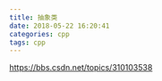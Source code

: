 ```yaml
---
title: 抽象类
date: 2018-05-22 16:20:41
categories: cpp
tags: cpp
---
```

https://bbs.csdn.net/topics/310103538